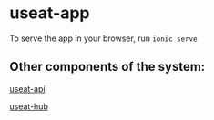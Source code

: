 # useat-app

To serve the app in your browser, run `ionic serve`

## Other components of the system:

[useat-api](https://github.com/iver56/useat-api)

[useat-hub](https://github.com/vegardwho/useat-hub)
